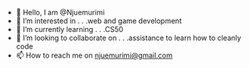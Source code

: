 - 👋 Hello, I am @Njuemurimi
- 👀 I’m interested in . . .web and game development
- 🌱 I’m currently learning . . .CS50
- 💞️ I’m looking to collaborate on . . .assistance to learn how to cleanly code
- 📫 How to reach me on njuemurimi@gmail.com

<!---
Njuemurimi/Njuemurimi is a ✨ special ✨ repository because its `README.md` (this file) appears on your GitHub profile.
You can click the Preview link to take a look at your changes.
--->
